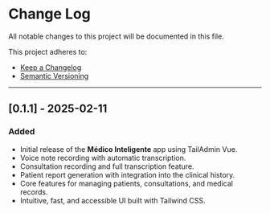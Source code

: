 # **Change Log**  
All notable changes to this project will be documented in this file.  

This project adheres to:  
- [Keep a Changelog](http://keepachangelog.com/)  
- [Semantic Versioning](http://semver.org/)

---

## [0.1.1] - 2025-02-11

### Added  
- Initial release of the **Médico Inteligente** app using TailAdmin Vue.  
- Voice note recording with automatic transcription.  
- Consultation recording and full transcription feature.  
- Patient report generation with integration into the clinical history.  
- Core features for managing patients, consultations, and medical records.  
- Intuitive, fast, and accessible UI built with Tailwind CSS.  

